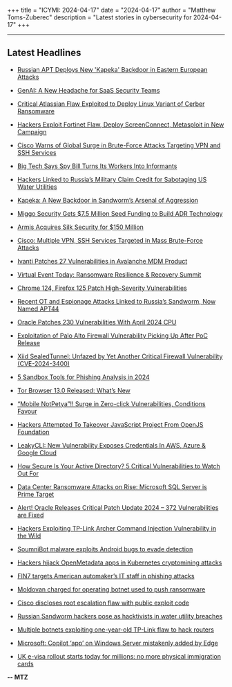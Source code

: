 +++
title = "ICYMI: 2024-04-17"
date = "2024-04-17"
author = "Matthew Toms-Zuberec"
description = "Latest stories in cybersecurity for 2024-04-17"
+++

---------------------------------------------------------------------------
## Latest Headlines
- [Russian APT Deploys New 'Kapeka' Backdoor in Eastern European Attacks](https://thehackernews.com/2024/04/russian-apt-deploys-new-kapeka-backdoor.html)

- [GenAI: A New Headache for SaaS Security Teams](https://thehackernews.com/2024/04/genai-new-headache-for-saas-security.html)

- [Critical Atlassian Flaw Exploited to Deploy Linux Variant of Cerber Ransomware](https://thehackernews.com/2024/04/critical-atlassian-flaw-exploited-to.html)

- [Hackers Exploit Fortinet Flaw, Deploy ScreenConnect, Metasploit in New Campaign](https://thehackernews.com/2024/04/hackers-exploit-fortinet-flaw-deploy.html)

- [Cisco Warns of Global Surge in Brute-Force Attacks Targeting VPN and SSH Services](https://thehackernews.com/2024/04/cisco-warns-of-global-surge-in-brute.html)

- [Big Tech Says Spy Bill Turns Its Workers Into Informants](https://www.wired.com/story/iti-section-702-expansion-opposition/)

- [Hackers Linked to Russia’s Military Claim Credit for Sabotaging US Water Utilities](https://www.wired.com/story/cyber-army-of-russia-reborn-sandworm-us-cyberattacks/)

- [Kapeka: A New Backdoor in Sandworm’s Arsenal of Aggression](https://www.securityweek.com/kapeka-a-new-backdoor-in-sandworms-arsenal-of-aggression/)

- [Miggo Security Gets $7.5 Million Seed Funding to Build ADR Technology](https://www.securityweek.com/miggo-security-gets-7-5-million-seed-funding-to-build-adr-technology/)

- [Armis Acquires Silk Security for $150 Million](https://www.securityweek.com/armis-acquires-silk-security-for-150-million/)

- [Cisco: Multiple VPN, SSH Services Targeted in Mass Brute-Force Attacks](https://www.securityweek.com/cisco-multiple-vpn-ssh-services-targeted-in-mass-brute-force-attacks/)

- [Ivanti Patches 27 Vulnerabilities in Avalanche MDM Product](https://www.securityweek.com/ivanti-patches-27-vulnerabilities-in-avalanche-mdm-product/)

- [Virtual Event Today: Ransomware Resilience & Recovery Summit](https://www.securityweek.com/virtual-event-tomorrow-ransomware-resilience-recovery-summit-2/)

- [Chrome 124, Firefox 125 Patch High-Severity Vulnerabilities](https://www.securityweek.com/chrome-124-firefox-125-patch-high-severity-vulnerabilities/)

- [Recent OT and Espionage Attacks Linked to Russia’s Sandworm, Now Named APT44](https://www.securityweek.com/recent-ot-and-espionage-attacks-linked-to-russias-sandworm-now-named-apt44/)

- [Oracle Patches 230 Vulnerabilities With April 2024 CPU](https://www.securityweek.com/oracle-patches-230-vulnerabilities-with-april-2024-cpu/)

- [Exploitation of Palo Alto Firewall Vulnerability Picking Up After PoC Release](https://www.securityweek.com/exploitation-of-palo-alto-firewall-vulnerability-picking-up-after-poc-release/)

- [Xiid SealedTunnel: Unfazed by Yet Another Critical Firewall Vulnerability (CVE-2024-3400)](https://cybersecuritynews.com/critical-firewall-vulnerability/)

- [5 Sandbox Tools for Phishing Analysis in 2024](https://cybersecuritynews.com/sandbox-tools-for-phishing-analysis/)

- [Tor Browser 13.0 Released: What’s New](https://cybersecuritynews.com/tor-browser-13-0-released/)

- [“Mobile NotPetya”!! Surge in Zero-click Vulnerabilities, Conditions Favour](https://cybersecuritynews.com/mobile-notpetya/)

- [Hackers Attempted To Takeover JavaScript Project From OpenJS Foundation](https://cybersecuritynews.com/hackers-openjs-javascript-project/)

- [LeakyCLI: New Vulnerability Exposes Credentials In AWS, Azure & Google Cloud](https://cybersecuritynews.com/leakycli-vulnerability-cloud-credentials/)

- [How Secure Is Your Active Directory? 5 Critical Vulnerabilities to Watch Out For](https://cybersecuritynews.com/secure-is-your-active-directory/)

- [Data Center Ransomware Attacks on Rise: Microsoft SQL Server is Prime Target](https://cybersecuritynews.com/data-center-ransomware-attacks/)

- [Alert! Oracle Releases Critical Patch Update 2024 – 372 Vulnerabilities are Fixed](https://cybersecuritynews.com/alert-oracle-releases-critical-patch-update-2024/)

- [Hackers Exploiting TP-Link Archer Command Injection Vulnerability in the Wild](https://cybersecuritynews.com/hackers-exploiting-tp-link/)

- [SoumniBot malware exploits Android bugs to evade detection](https://www.bleepingcomputer.com/news/security/soumnibot-malware-exploits-android-bugs-to-evade-detection/)

- [Hackers hijack OpenMetadata apps in Kubernetes cryptomining attacks](https://www.bleepingcomputer.com/news/security/hackers-hijack-openmetadata-apps-in-kubernetes-cryptomining-attacks/)

- [FIN7 targets American automaker’s IT staff in phishing attacks](https://www.bleepingcomputer.com/news/security/fin7-targets-american-automakers-it-staff-in-phishing-attacks/)

- [Moldovan charged for operating botnet used to push ransomware](https://www.bleepingcomputer.com/news/security/moldovan-charged-for-operating-botnet-used-to-push-ransomware/)

- [Cisco discloses root escalation flaw with public exploit code](https://www.bleepingcomputer.com/news/security/cisco-discloses-root-escalation-flaw-with-public-exploit-code/)

- [Russian Sandworm hackers pose as hacktivists in water utility breaches](https://www.bleepingcomputer.com/news/security/russian-sandworm-hackers-pose-as-hacktivists-in-water-utility-breaches/)

- [Multiple botnets exploiting one-year-old TP-Link flaw to hack routers](https://www.bleepingcomputer.com/news/security/multiple-botnets-exploiting-one-year-old-tp-link-flaw-to-hack-routers/)

- [Microsoft: Copilot ‘app’ on Windows Server mistakenly added by Edge](https://www.bleepingcomputer.com/news/microsoft/microsoft-copilot-app-on-windows-server-mistakenly-added-by-edge/)

- [UK e-visa rollout starts today for millions: no more physical immigration cards](https://www.bleepingcomputer.com/news/security/uk-e-visa-rollout-starts-today-for-millions-no-more-physical-immigration-cards/)

**-- MTZ**